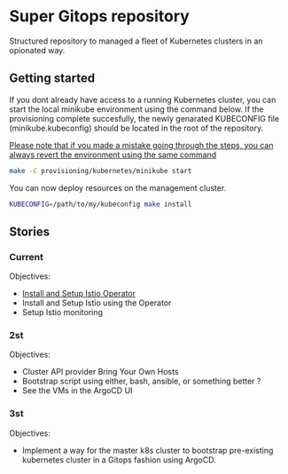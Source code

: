 # Super Gitops repository

Structured repository to managed a fleet of Kubernetes clusters in an opionated way.

## Getting started

If you dont already have access to a running Kubernetes cluster, you can start the local minikube environment using the command below. If the provisioning complete succesfully, the newly genarated KUBECONFIG file (minikube.kubeconfig) should be located in the root of the repository.

<u>Please note that if you made a mistake going through the steps, you can always revert the environment using the same command</u>

```bash
make -C provisioning/kubernetes/minikube start
```

You can now deploy resources on the management cluster.

```bash
KUBECONFIG=/path/to/my/kubeconfig make install
```

## Stories

### Current

Objectives:

- [Install and Setup Istio Operator](https://istio.io/latest/docs/setup/install/operator)
- Install and Setup Istio using the Operator
- Setup Istio monitoring

### 2st

Objectives:

- Cluster API provider Bring Your Own Hosts
- Bootstrap script using either, bash, ansible, or something better ?
- See the VMs in the ArgoCD UI

### 3st

Objectives:

- Implement a way for the master k8s cluster to bootstrap pre-existing kubernetes cluster in a Gitops fashion using ArgoCD.
